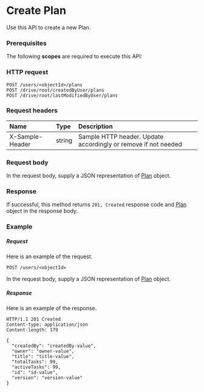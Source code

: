 # Create Plan

Use this API to create a new Plan.
### Prerequisites
The following **scopes** are required to execute this API: 
### HTTP request
<!-- { "blockType": "ignored" } -->
```http
POST /users/<objectId>/plans
POST /drive/root/createdByUser/plans
POST /drive/root/lastModifiedByUser/plans

```
### Request headers
| Name       | Type | Description|
|:---------------|:--------|:----------|
| X-Sample-Header  | string  | Sample HTTP header. Update accordingly or remove if not needed|

### Request body
In the request body, supply a JSON representation of [Plan](../resources/plan.md) object.


### Response
If successful, this method returns `201, Created` response code and [Plan](../resources/plan.md) object in the response body.

### Example
##### Request
Here is an example of the request.
<!-- {
  "blockType": "request",
  "name": "create_plan_from_user"
}-->
```http
POST /users/<objectId>
```
In the request body, supply a JSON representation of [Plan](../resources/plan.md) object.
##### Response
Here is an example of the response.
<!-- {
  "blockType": "response",
  "truncated": false,
  "@odata.type": "microsoft.graph.plan"
} -->
```http
HTTP/1.1 201 Created
Content-type: application/json
Content-length: 179

{
  "createdBy": "createdBy-value",
  "owner": "owner-value",
  "title": "title-value",
  "totalTasks": 99,
  "activeTasks": 99,
  "id": "id-value",
  "version": "version-value"
}
```

<!-- uuid: 96da0a79-ab2b-443a-a91a-9fb5d9045f27
2015-10-18 19:39:29 UTC -->
<!-- {
  "type": "#page.annotation",
  "description": "Create Plan",
  "keywords": "",
  "section": "documentation",
  "tocPath": ""
}-->
